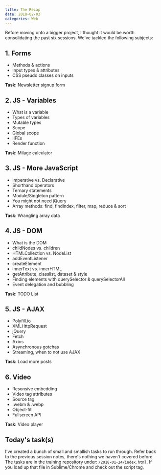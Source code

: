 ```yaml
---
title: The Recap
date: 2018-02-03
categories: Web
---
```


Before moving onto a bigger project, I thought it would be worth consolidating the past six sessions. We've tackled the following subjects:

## 1. Forms
- Methods & actions
- Input types & attributes
- CSS pseudo classes on inputs

**Task:** Newsletter signup form  

## 2. JS - Variables
- What is a variable
- Types of variables
- Mutable types
- Scope
- Global scope
- IIFEs
- Render function

**Task:** Milage calculator  

## 3. JS - More JavaScript
- Imperative vs. Declarative
- Shorthand operators
- Ternary statements
- Module/Singleton pattern
- You might not need jQuery
- Array methods: find, findIndex, filter, map, reduce & sort

**Task:** Wrangling array data  

## 4. JS - DOM
- What is the DOM
- childNodes vs. children
- HTMLCollection vs. NodeList
- addEventListener
- createElement
- innerText vs. innerHTML
- getAttribute, classlist, dataset & style
- Finding elements with querySelector & querySelectorAll
- Event delegation and bubbling

**Task:** TODO List  

## 5. JS - AJAX
- Polyfill.io
- XMLHttpRequest
- jQuery
- Fetch
- Axios
- Asynchronous gotchas
- Streaming, when to not use AJAX

**Task:** Load more posts  

## 6. Video
- Resonsive embedding
- Video tag attributes
- Source tag
- .webm & .webp
- Object-fit
- Fullscreen API

**Task:** Video player  

## Today's task(s)

I've created a bunch of small and smallish tasks to run through. Refer back to the previous session notes, there's nothing we haven't covered before. The tasks are in the training repository under: `/2018-01-24/index.html`. If you load up that file in Sublime/Chrome and check out the script tag.

